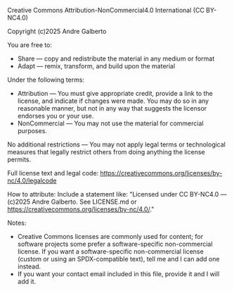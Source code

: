 Creative Commons Attribution-NonCommercial4.0 International (CC BY-NC4.0)

Copyright (c)2025 Andre Galberto

You are free to:
- Share — copy and redistribute the material in any medium or format
- Adapt — remix, transform, and build upon the material

Under the following terms:
- Attribution — You must give appropriate credit, provide a link to the license, and indicate if changes were made. You may do so in any reasonable manner, but not in any way that suggests the licensor endorses you or your use.
- NonCommercial — You may not use the material for commercial purposes.

No additional restrictions — You may not apply legal terms or technological measures that legally restrict others from doing anything the license permits.

Full license text and legal code: https://creativecommons.org/licenses/by-nc/4.0/legalcode

How to attribute:
Include a statement like: "Licensed under CC BY-NC4.0 — (c)2025 Andre Galberto. See LICENSE.md or https://creativecommons.org/licenses/by-nc/4.0/."

Notes:
- Creative Commons licenses are commonly used for content; for software projects some prefer a software-specific non-commercial license. If you want a software-specific non-commercial license (custom or using an SPDX-compatible text), tell me and I can add one instead.
- If you want your contact email included in this file, provide it and I will add it.
